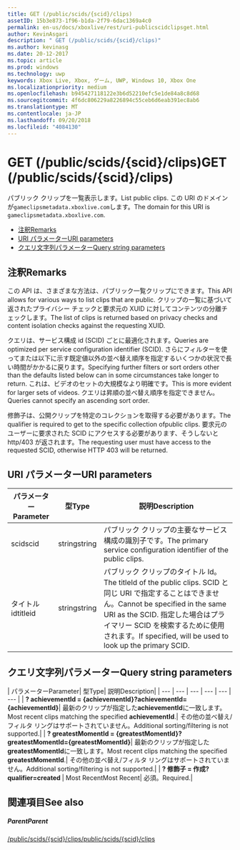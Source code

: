 ```yaml
---
title: GET (/public/scids/{scid}/clips)
assetID: 15b3e873-1f96-b1da-2f79-6dac1369a4c0
permalink: en-us/docs/xboxlive/rest/uri-publicscidclipsget.html
author: KevinAsgari
description: " GET (/public/scids/{scid}/clips)"
ms.author: kevinasg
ms.date: 20-12-2017
ms.topic: article
ms.prod: windows
ms.technology: uwp
keywords: Xbox Live, Xbox, ゲーム, UWP, Windows 10, Xbox One
ms.localizationpriority: medium
ms.openlocfilehash: b945427118122e3b6d52210efc5e1de84a8c8d68
ms.sourcegitcommit: 4f6dc806229a8226894c55ceb6d6eab391ec8ab6
ms.translationtype: MT
ms.contentlocale: ja-JP
ms.lasthandoff: 09/20/2018
ms.locfileid: "4084130"
---
```

# <a name="get-publicscidsscidclips"></a><span data-ttu-id="7daed-104">GET (/public/scids/{scid}/clips)</span><span class="sxs-lookup"><span data-stu-id="7daed-104">GET (/public/scids/{scid}/clips)</span></span>
<span data-ttu-id="7daed-105">パブリック クリップを一覧表示します。</span><span class="sxs-lookup"><span data-stu-id="7daed-105">List public clips.</span></span> <span data-ttu-id="7daed-106">この URI のドメインが`gameclipsmetadata.xboxlive.com`します。</span><span class="sxs-lookup"><span data-stu-id="7daed-106">The domain for this URI is `gameclipsmetadata.xboxlive.com`.</span></span>
 
  * [<span data-ttu-id="7daed-107">注釈</span><span class="sxs-lookup"><span data-stu-id="7daed-107">Remarks</span></span>](#ID4EV)
  * [<span data-ttu-id="7daed-108">URI パラメーター</span><span class="sxs-lookup"><span data-stu-id="7daed-108">URI parameters</span></span>](#ID4ECB)
  * [<span data-ttu-id="7daed-109">クエリ文字列パラメーター</span><span class="sxs-lookup"><span data-stu-id="7daed-109">Query string parameters</span></span>](#ID4ENB)
 
<a id="ID4EV"></a>

 
## <a name="remarks"></a><span data-ttu-id="7daed-110">注釈</span><span class="sxs-lookup"><span data-stu-id="7daed-110">Remarks</span></span>
 
<span data-ttu-id="7daed-111">この API は、さまざまな方法は、パブリック一覧クリップにできます。</span><span class="sxs-lookup"><span data-stu-id="7daed-111">This API allows for various ways to list clips that are public.</span></span> <span data-ttu-id="7daed-112">クリップの一覧に基づいて返されたプライバシー チェックと要求元の XUID に対してコンテンツの分離チェックします。</span><span class="sxs-lookup"><span data-stu-id="7daed-112">The list of clips is returned based on privacy checks and content isolation checks against the requesting XUID.</span></span>
 
<span data-ttu-id="7daed-113">クエリは、サービス構成 id (SCID) ごとに最適化されます。</span><span class="sxs-lookup"><span data-stu-id="7daed-113">Queries are optimized per service configuration identifier (SCID).</span></span> <span data-ttu-id="7daed-114">さらにフィルターを使ってまたは以下に示す既定値以外の並べ替え順序を指定するいくつかの状況で長い時間がかかるに戻ります。</span><span class="sxs-lookup"><span data-stu-id="7daed-114">Specifying further filters or sort orders other than the defaults listed below can in some circumstances take longer to return.</span></span> <span data-ttu-id="7daed-115">これは、ビデオのセットの大規模なより明確です。</span><span class="sxs-lookup"><span data-stu-id="7daed-115">This is more evident for larger sets of videos.</span></span> <span data-ttu-id="7daed-116">クエリは昇順の並べ替え順序を指定できません。</span><span class="sxs-lookup"><span data-stu-id="7daed-116">Queries cannot specify an ascending sort order.</span></span>
 
<span data-ttu-id="7daed-117">修飾子は、公開クリップを特定のコレクションを取得する必要があります。</span><span class="sxs-lookup"><span data-stu-id="7daed-117">The qualifier is required to get to the specific collection ofpublic clips.</span></span> <span data-ttu-id="7daed-118">要求元のユーザーに要求された SCID にアクセスする必要があります、そうしないと http/403 が返されます。</span><span class="sxs-lookup"><span data-stu-id="7daed-118">The requesting user must have access to the requested SCID, otherwise HTTP 403 will be returned.</span></span>
  
<a id="ID4ECB"></a>

 
## <a name="uri-parameters"></a><span data-ttu-id="7daed-119">URI パラメーター</span><span class="sxs-lookup"><span data-stu-id="7daed-119">URI parameters</span></span>
 
| <span data-ttu-id="7daed-120">パラメーター</span><span class="sxs-lookup"><span data-stu-id="7daed-120">Parameter</span></span>| <span data-ttu-id="7daed-121">型</span><span class="sxs-lookup"><span data-stu-id="7daed-121">Type</span></span>| <span data-ttu-id="7daed-122">説明</span><span class="sxs-lookup"><span data-stu-id="7daed-122">Description</span></span>| 
| --- | --- | --- | 
| <span data-ttu-id="7daed-123">scid</span><span class="sxs-lookup"><span data-stu-id="7daed-123">scid</span></span>| <span data-ttu-id="7daed-124">string</span><span class="sxs-lookup"><span data-stu-id="7daed-124">string</span></span>| <span data-ttu-id="7daed-125">パブリック クリップの主要なサービス構成の識別子です。</span><span class="sxs-lookup"><span data-stu-id="7daed-125">The primary service configuration identifier of the public clips.</span></span>| 
| <span data-ttu-id="7daed-126">タイトル id</span><span class="sxs-lookup"><span data-stu-id="7daed-126">titleid</span></span>| <span data-ttu-id="7daed-127">string</span><span class="sxs-lookup"><span data-stu-id="7daed-127">string</span></span>| <span data-ttu-id="7daed-128">パブリック クリップのタイトル Id。</span><span class="sxs-lookup"><span data-stu-id="7daed-128">The titleId of the public clips.</span></span> <span data-ttu-id="7daed-129">SCID と同じ URI で指定することはできません。</span><span class="sxs-lookup"><span data-stu-id="7daed-129">Cannot be specified in the same URI as the SCID.</span></span> <span data-ttu-id="7daed-130">指定した場合はプライマリー SCID を検索するために使用されます。</span><span class="sxs-lookup"><span data-stu-id="7daed-130">If specified, will be used to look up the primary SCID.</span></span>| 
  
<a id="ID4ENB"></a>

 
## <a name="query-string-parameters"></a><span data-ttu-id="7daed-131">クエリ文字列パラメーター</span><span class="sxs-lookup"><span data-stu-id="7daed-131">Query string parameters</span></span>
 
| <span data-ttu-id="7daed-132">パラメーター</span><span class="sxs-lookup"><span data-stu-id="7daed-132">Parameter</span></span>| <span data-ttu-id="7daed-133">型</span><span class="sxs-lookup"><span data-stu-id="7daed-133">Type</span></span>| <span data-ttu-id="7daed-134">説明</span><span class="sxs-lookup"><span data-stu-id="7daed-134">Description</span></span>| 
| --- | --- | --- | --- | --- | --- | 
| <b><span data-ttu-id="7daed-135">? achievementId = {achievementId}</span><span class="sxs-lookup"><span data-stu-id="7daed-135">?achievementId={achievementId}</span></span></b>| <span data-ttu-id="7daed-136">最新のクリップが指定した<b>achievementId</b>に一致します。</span><span class="sxs-lookup"><span data-stu-id="7daed-136">Most recent clips matching the specified <b>achievementId</b>.</span></span>| <span data-ttu-id="7daed-137">その他の並べ替え/フィルタ リングはサポートされていません。</span><span class="sxs-lookup"><span data-stu-id="7daed-137">Additional sorting/filtering is not supported.</span></span>| 
| <b><span data-ttu-id="7daed-138">? greatestMomentId = {greatestMomentId}</span><span class="sxs-lookup"><span data-stu-id="7daed-138">?greatestMomentId={greatestMomentId}</span></span></b>| <span data-ttu-id="7daed-139">最新のクリップが指定した<b>greatestMomentId</b>に一致します。</span><span class="sxs-lookup"><span data-stu-id="7daed-139">Most recent clips matching the specified <b>greatestMomentId</b>.</span></span>| <span data-ttu-id="7daed-140">その他の並べ替え/フィルタ リングはサポートされていません。</span><span class="sxs-lookup"><span data-stu-id="7daed-140">Additional sorting/filtering is not supported.</span></span>| 
| <b><span data-ttu-id="7daed-141">? 修飾子 = 作成</span><span class="sxs-lookup"><span data-stu-id="7daed-141">?qualifier=created</span></span> </b>| <span data-ttu-id="7daed-142">Most Recent</span><span class="sxs-lookup"><span data-stu-id="7daed-142">Most Recent</span></span>| <span data-ttu-id="7daed-143">必須。</span><span class="sxs-lookup"><span data-stu-id="7daed-143">Required.</span></span>| 
  
<a id="ID4EDD"></a>

 
## <a name="see-also"></a><span data-ttu-id="7daed-144">関連項目</span><span class="sxs-lookup"><span data-stu-id="7daed-144">See also</span></span>
 
<a id="ID4EFD"></a>

 
##### <a name="parent"></a><span data-ttu-id="7daed-145">Parent</span><span class="sxs-lookup"><span data-stu-id="7daed-145">Parent</span></span> 

[<span data-ttu-id="7daed-146">/public/scids/{scid}/clips</span><span class="sxs-lookup"><span data-stu-id="7daed-146">/public/scids/{scid}/clips</span></span>](uri-publicscidclips.md)

   